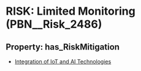 # RISK: __Limited Monitoring__ (PBN__Risk_2486)

## Property: has_RiskMitigation

* [Integration of IoT and AI Technologies](PBN__Mitigation_188)

